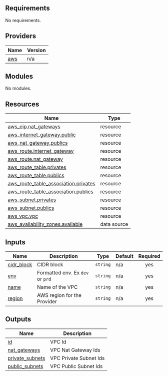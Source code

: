 <!-- BEGIN_TF_DOCS -->
## Requirements

No requirements.

## Providers

| Name | Version |
|------|---------|
| <a name="provider_aws"></a> [aws](#provider\_aws) | n/a |

## Modules

No modules.

## Resources

| Name | Type |
|------|------|
| [aws_eip.nat_gateways](https://registry.terraform.io/providers/hashicorp/aws/latest/docs/resources/eip) | resource |
| [aws_internet_gateway.public](https://registry.terraform.io/providers/hashicorp/aws/latest/docs/resources/internet_gateway) | resource |
| [aws_nat_gateway.publics](https://registry.terraform.io/providers/hashicorp/aws/latest/docs/resources/nat_gateway) | resource |
| [aws_route.internet_gateway](https://registry.terraform.io/providers/hashicorp/aws/latest/docs/resources/route) | resource |
| [aws_route.nat_gateway](https://registry.terraform.io/providers/hashicorp/aws/latest/docs/resources/route) | resource |
| [aws_route_table.privates](https://registry.terraform.io/providers/hashicorp/aws/latest/docs/resources/route_table) | resource |
| [aws_route_table.publics](https://registry.terraform.io/providers/hashicorp/aws/latest/docs/resources/route_table) | resource |
| [aws_route_table_association.privates](https://registry.terraform.io/providers/hashicorp/aws/latest/docs/resources/route_table_association) | resource |
| [aws_route_table_association.publics](https://registry.terraform.io/providers/hashicorp/aws/latest/docs/resources/route_table_association) | resource |
| [aws_subnet.privates](https://registry.terraform.io/providers/hashicorp/aws/latest/docs/resources/subnet) | resource |
| [aws_subnet.publics](https://registry.terraform.io/providers/hashicorp/aws/latest/docs/resources/subnet) | resource |
| [aws_vpc.vpc](https://registry.terraform.io/providers/hashicorp/aws/latest/docs/resources/vpc) | resource |
| [aws_availability_zones.available](https://registry.terraform.io/providers/hashicorp/aws/latest/docs/data-sources/availability_zones) | data source |

## Inputs

| Name | Description | Type | Default | Required |
|------|-------------|------|---------|:--------:|
| <a name="input_cidr_block"></a> [cidr\_block](#input\_cidr\_block) | CIDR block | `string` | n/a | yes |
| <a name="input_env"></a> [env](#input\_env) | Formatted env. Ex `dev` or `prd` | `string` | n/a | yes |
| <a name="input_name"></a> [name](#input\_name) | Name of the VPC | `string` | n/a | yes |
| <a name="input_region"></a> [region](#input\_region) | AWS region for the Provider | `string` | n/a | yes |

## Outputs

| Name | Description |
|------|-------------|
| <a name="output_id"></a> [id](#output\_id) | VPC Id |
| <a name="output_nat_gateways"></a> [nat\_gateways](#output\_nat\_gateways) | VPC Nat Gateway Ids |
| <a name="output_private_subnets"></a> [private\_subnets](#output\_private\_subnets) | VPC Private Subnet Ids |
| <a name="output_public_subnets"></a> [public\_subnets](#output\_public\_subnets) | VPC Public Subnet Ids |
<!-- END_TF_DOCS -->